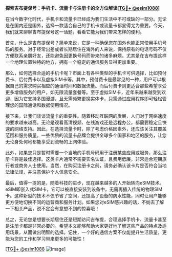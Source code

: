**探索吉布提保号：手机卡、流量卡与注册卡的全方位解读[[TG💪+ @esim1088](https://t.me/s/esim1088)]**

在当今数字化时代，手机卡和流量卡已经成为我们生活中不可或缺的一部分。无论是在国内还是国外，选择一款适合自己的手机卡或流量卡都显得尤为重要。今天，我们就来聊聊吉布提保号这一话题，看看它能为我们带来怎样的便利。

首先，什么是吉布提保号？简单来说，它是一种确保您在国外也能正常使用手机号码的服务。对于经常出差或者长期居住在海外的人来说，保持原有的电话号码不仅方便联系亲朋好友，还能避免因更换号码而带来的诸多麻烦。尤其是在吉布提这样一个地理位置独特的地方，拥有一个稳定的通信服务显得更加重要。

那么，如何选择合适的手机卡呢？市面上有各种类型的手机卡可供选择，比如预付费卡、后付费卡以及虚拟SIM卡等。其中，预付费卡是最常见的一种，用户可以根据自己的需求购买相应的通话时间和数据流量。而后付费卡则更适合那些希望享受更多增值服务的用户，如无限流量套餐等。至于虚拟SIM卡，近年来越来越受到欢迎，因为它支持多国漫游，且无需频繁更换实体卡，只需通过应用程序即可轻松管理您的国际通话和数据使用情况。

接下来，让我们谈谈流量卡的重要性。随着移动互联网的发展，人们对于网络速度的要求越来越高。无论是观看高清视频、在线游戏还是远程办公，都需要稳定且快速的网络支持。因此，在选择流量卡时，除了考虑价格因素外，还应该关注其覆盖范围和服务质量。一些优质的流量卡品牌会提供全球多个国家和地区的服务，让您无论身处何地都能享受到流畅的上网体验。

此外，如果您只是暂时需要一个当地的手机号码用于注册某些应用或服务，那么注册卡将是最佳选择。这类卡片通常不需要实名认证，且费用低廉，非常适合短期旅行者或商务人士使用。当然，在购买注册卡之前，请务必确认该卡片是否符合当地法律法规，并注意保护个人信息安全。

最后，值得一提的是，随着科技的进步，现在越来越多的人开始转向eSIM技术。eSIM即嵌入式SIM卡，它可以被直接安装到设备中，无需再插入传统的物理SIM卡。这种新型的技术不仅节省了空间，还提高了设备的防水性能，同时让用户能够更方便地切换不同的运营商和服务计划。如果您对eSIM感兴趣的话，不妨去了解一下相关产品，说不定会有意想不到的惊喜哦！

总之，无论您是想要长期居住还是短期访问吉布提，合理选择手机卡、流量卡甚至是注册卡都是非常必要的。希望本文能够帮助大家更好地了解这些产品的特点及适用场景，从而做出明智的选择。记住，一个好的通信方案不仅能提升生活质量，更能为您的工作和学习带来更多的可能性！

[[TG💪+ @esim1088](https://t.me/s/esim1088) ![Image](https://i.postimg.cc/4NQfJmqS/Snipaste-2025-05-13-00-14-12.png)]